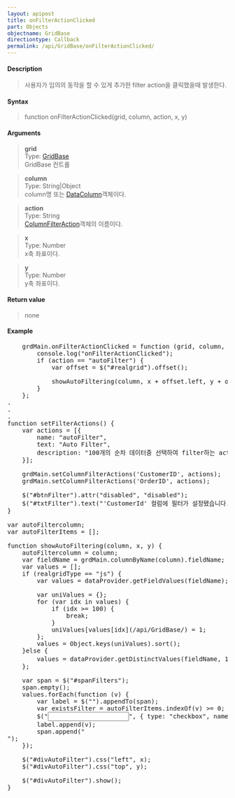 ```yaml
---
layout: apipost
title: onFilterActionClicked
part: Objects
objectname: GridBase
directiontype: Callback
permalink: /api/GridBase/onFilterActionClicked/
---
```



#### Description

> 사용자가 임의의 동작을 할 수 있게 추가한 filter action을 클릭했을때 발생한다.   

#### Syntax

> function onFilterActionClicked(grid, column, action, x, y)  

#### Arguments

> **grid**  
> Type: [GridBase](/api/types/GridBase/)  
> GridBase 컨트롤  

> **column**  
> Type: String\|Object  
> column명 또는 [DataColumn](/api/types/DataColumn/)객체이다.  

> **action**  
> Type: String  
> [ColumnFilterAction](/api/types/ColumnFilterAction/)객체의 이름이다.  

> **x**  
> Type: Number  
> x축 좌표이다.  

> **y**  
> Type: Number  
> y축 좌표이다.  

#### Return value

> none  

#### Example

<pre class="prettyprint">
    grdMain.onFilterActionClicked = function (grid, column, action, x, y) {
        console.log("onFilterActionClicked");
        if (action == "autoFilter") {
            var offset = $("#realgrid").offset();
 
            showAutoFiltering(column, x + offset.left, y + offset.top);
        }
    };
.
.
.
function setFilterActions() {
    var actions = [{
        name: "autoFilter",
        text: "Auto Filter",
        description: "100개의 순차 데이터중 선택하여 filter하는 action."
    }];

    grdMain.setColumnFilterActions('CustomerID', actions);
    grdMain.setColumnFilterActions('OrderID', actions);

    $("#btnFilter").attr("disabled", "disabled");
    $("#txtFilter").text("'CustomerId' 컬럼에 필터가 설정됐습니다.");
}

var autoFiltercolumn;
var autoFilterItems = [];

function showAutoFiltering(column, x, y) {
	autoFiltercolumn = column;
	var fieldName = grdMain.columnByName(column).fieldName;
	var values = [];
	if (realgridType == "js") {
		var values = dataProvider.getFieldValues(fieldName);

		var uniValues = {};
		for (var idx in values) {
			if (idx >= 100) {
				break;
			}
			uniValues[values[idx](/api/GridBase/) = 1;
		};
		values = Object.keys(uniValues).sort();
	}else {
		values = dataProvider.getDistinctValues(fieldName, 100);// getDistinctValues가 생길때까지..
	};

	var span = $("#spanFilters");
	span.empty();
	values.forEach(function (v) {
		var label = $("<label />").appendTo(span);
		var existsFilter = autoFilterItems.indexOf(v) >= 0;
		$("<input />", { type: "checkbox", name: "chkAutoFilterItem", value: v, checked: existsFilter}).appendTo(label);
		label.append(v);
		span.append("<br/>");
	});

	$("#divAutoFilter").css("left", x);
	$("#divAutoFilter").css("top", y);

	$("#divAutoFilter").show();
}

</pre>
